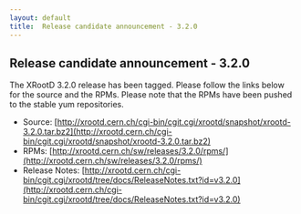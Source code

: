 ```yaml
---
layout: default
title:  Release candidate announcement - 3.2.0
---
```


Release candidate announcement - 3.2.0
--------------------------------------

The XRootD 3.2.0 release has been tagged. Please follow the links
below for the source and the RPMs. Please note that the RPMs have been pushed
to the stable yum repositories.

 * Source: [http://xrootd.cern.ch/cgi-bin/cgit.cgi/xrootd/snapshot/xrootd-3.2.0.tar.bz2](http://xrootd.cern.ch/cgi-bin/cgit.cgi/xrootd/snapshot/xrootd-3.2.0.tar.bz2)
 * RPMs: [http://xrootd.cern.ch/sw/releases/3.2.0/rpms/](http://xrootd.cern.ch/sw/releases/3.2.0/rpms/)
 * Release Notes: [http://xrootd.cern.ch/cgi-bin/cgit.cgi/xrootd/tree/docs/ReleaseNotes.txt?id=v3.2.0](http://xrootd.cern.ch/cgi-bin/cgit.cgi/xrootd/tree/docs/ReleaseNotes.txt?id=v3.2.0)
